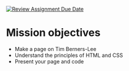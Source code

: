 [![Review Assignment Due Date](https://classroom.github.com/assets/deadline-readme-button-24ddc0f5d75046c5622901739e7c5dd533143b0c8e959d652212380cedb1ea36.svg)](https://classroom.github.com/a/beaczqnd)


# Mission objectives
* Make a page on Tim Berners-Lee
* Understand the principles of HTML and CSS
* Present your page and code